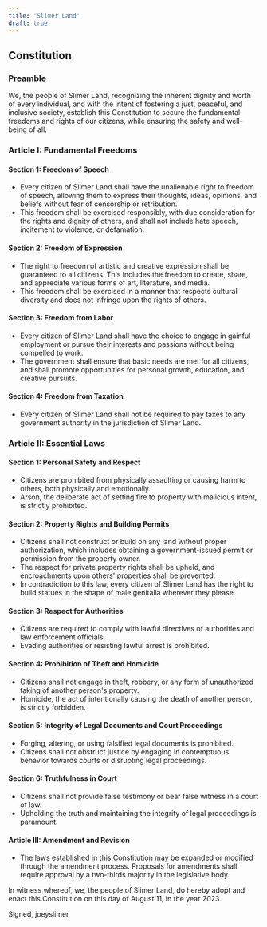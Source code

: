 ```yaml
---
title: "Slimer Land"
draft: true
---
```


## Constitution

### Preamble

We, the people of Slimer Land, recognizing the inherent dignity and worth of every individual, and with the intent of fostering a just, peaceful, and inclusive society, establish this Constitution to secure the fundamental freedoms and rights of our citizens, while ensuring the safety and well-being of all.

### Article I: Fundamental Freedoms

#### Section 1: Freedom of Speech

- Every citizen of Slimer Land shall have the unalienable right to freedom of speech, allowing them to express their thoughts, ideas, opinions, and beliefs without fear of censorship or retribution.
- This freedom shall be exercised responsibly, with due consideration for the rights and dignity of others, and shall not include hate speech, incitement to violence, or defamation.

#### Section 2: Freedom of Expression

- The right to freedom of artistic and creative expression shall be guaranteed to all citizens. This includes the freedom to create, share, and appreciate various forms of art, literature, and media.
- This freedom shall be exercised in a manner that respects cultural diversity and does not infringe upon the rights of others.

#### Section 3: Freedom from Labor

- Every citizen of Slimer Land shall have the choice to engage in gainful employment or pursue their interests and passions without being compelled to work.
- The government shall ensure that basic needs are met for all citizens, and shall promote opportunities for personal growth, education, and creative pursuits.

#### Section 4: Freedom from Taxation

- Every citizen of Slimer Land shall not be required to pay taxes to any government authority in the jurisdiction of Slimer Land.

### Article II: Essential Laws

#### Section 1: Personal Safety and Respect

- Citizens are prohibited from physically assaulting or causing harm to others, both physically and emotionally.
- Arson, the deliberate act of setting fire to property with malicious intent, is strictly prohibited.

#### Section 2: Property Rights and Building Permits

- Citizens shall not construct or build on any land without proper authorization, which includes obtaining a government-issued permit or permission from the property owner.
- The respect for private property rights shall be upheld, and encroachments upon others' properties shall be prevented.
- In contradiction to this law, every citizen of Slimer Land has the right to build statues in the shape of male genitalia wherever they please.

#### Section 3: Respect for Authorities

- Citizens are required to comply with lawful directives of authorities and law enforcement officials.
- Evading authorities or resisting lawful arrest is prohibited.

#### Section 4: Prohibition of Theft and Homicide

- Citizens shall not engage in theft, robbery, or any form of unauthorized taking of another person's property.
- Homicide, the act of intentionally causing the death of another person, is strictly forbidden.

#### Section 5: Integrity of Legal Documents and Court Proceedings

- Forging, altering, or using falsified legal documents is prohibited.
- Citizens shall not obstruct justice by engaging in contemptuous behavior towards courts or disrupting legal proceedings.

#### Section 6: Truthfulness in Court

- Citizens shall not provide false testimony or bear false witness in a court of law.
- Upholding the truth and maintaining the integrity of legal proceedings is paramount.

#### Article III: Amendment and Revision

- The laws established in this Constitution may be expanded or modified through the amendment process. Proposals for amendments shall require approval by a two-thirds majority in the legislative body.

In witness whereof, we, the people of Slimer Land, do hereby adopt and enact this Constitution on this day of August 11, in the year 2023.

Signed, joeyslimer